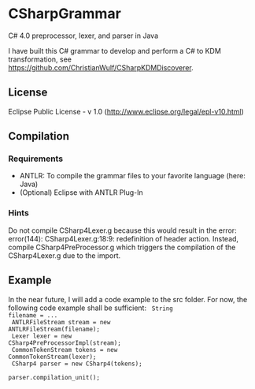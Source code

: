 CSharpGrammar
=============
C# 4.0 preprocessor, lexer, and parser in Java

I have built this C# grammar to develop and perform a C# to KDM transformation, see https://github.com/ChristianWulf/CSharpKDMDiscoverer.

License
---
Eclipse Public License - v 1.0 (http://www.eclipse.org/legal/epl-v10.html)

Compilation
---

### Requirements
- ANTLR: To compile the grammar files to your favorite language (here: Java)
- (Optional) Eclipse with ANTLR Plug-In

### Hints
Do not compile CSharp4Lexer.g because this would result in the error: error(144): CSharp4Lexer.g:18:9: redefinition of header action.
Instead, compile CSharp4PreProcessor.g which triggers the compilation of the CSharp4Lexer.g due to the import.

Example
---
In the near future, I will add a code example to the src folder. For now, the following code example shall be sufficient:
<code>
String filename = ...<br>
ANTLRFileStream stream = new ANTLRFileStream(filename);<br>
Lexer lexer = new CSharp4PreProcessorImpl(stream);<br>
CommonTokenStream tokens = new CommonTokenStream(lexer);<br>
CSharp4 parser = new CSharp4(tokens);<br>
parser.compilation_unit();<br>
</code>
